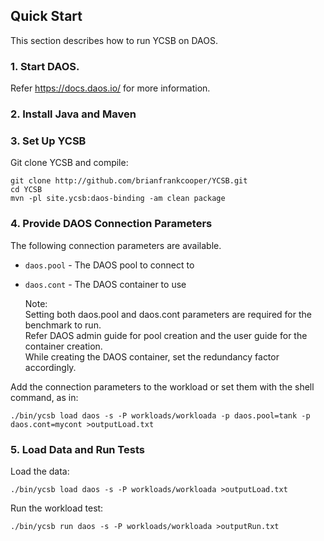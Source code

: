 <!--
Copyright (c) 2022 YCSB contributors. All rights reserved.

Licensed under the Apache License, Version 2.0 (the "License"); you
may not use this file except in compliance with the License. You
may obtain a copy of the License at

http://www.apache.org/licenses/LICENSE-2.0

Unless required by applicable law or agreed to in writing, software
distributed under the License is distributed on an "AS IS" BASIS,
WITHOUT WARRANTIES OR CONDITIONS OF ANY KIND, either express or
implied. See the License for the specific language governing
permissions and limitations under the License. See accompanying
LICENSE file.
-->

## Quick Start

This section describes how to run YCSB on DAOS. 

### 1. Start DAOS.

Refer https://docs.daos.io/ for more information.

### 2. Install Java and Maven

### 3. Set Up YCSB

Git clone YCSB and compile:

    git clone http://github.com/brianfrankcooper/YCSB.git
    cd YCSB
    mvn -pl site.ycsb:daos-binding -am clean package

### 4. Provide DAOS Connection Parameters

The following connection parameters are available.

  * `daos.pool` - The DAOS pool to connect to
  * `daos.cont` - The DAOS container to use

    Note:    
      Setting both daos.pool and daos.cont parameters are required for the benchmark to run.    
      Refer DAOS admin guide for pool creation and the user guide for the container creation.     
      While creating the DAOS container, set the redundancy factor accordingly.    

Add the connection parameters to the workload or set them with the shell command, as in:

    ./bin/ycsb load daos -s -P workloads/workloada -p daos.pool=tank -p daos.cont=mycont >outputLoad.txt

### 5. Load Data and Run Tests

Load the data:

    ./bin/ycsb load daos -s -P workloads/workloada >outputLoad.txt

Run the workload test:

    ./bin/ycsb run daos -s -P workloads/workloada >outputRun.txt


